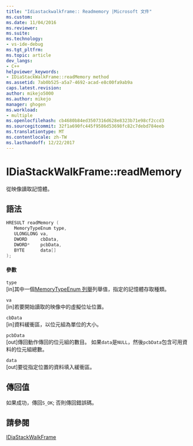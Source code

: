 ```yaml
---
title: "Idiastackwalkframe:: Readmemory |Microsoft 文件"
ms.custom: 
ms.date: 11/04/2016
ms.reviewer: 
ms.suite: 
ms.technology:
- vs-ide-debug
ms.tgt_pltfrm: 
ms.topic: article
dev_langs:
- C++
helpviewer_keywords:
- IDiaStackWalkFrame::readMemory method
ms.assetid: 7ab0b525-a5a7-4692-acad-e8c00fa9ab9a
caps.latest.revision: 
author: mikejo5000
ms.author: mikejo
manager: ghogen
ms.workload:
- multiple
ms.openlocfilehash: cb4680b84ed3507316d628e8323b71e98cf2ccd3
ms.sourcegitcommit: 32f1a690fc445f9586d53698fc82c7debd784eeb
ms.translationtype: MT
ms.contentlocale: zh-TW
ms.lasthandoff: 12/22/2017
---
```

# <a name="idiastackwalkframereadmemory"></a>IDiaStackWalkFrame::readMemory
從映像讀取記憶體。  
  
## <a name="syntax"></a>語法  
  
```C++  
HRESULT readMemory (   
   MemoryTypeEnum type,  
   ULONGLONG va,  
   DWORD     cbData,  
   DWORD*    pcbData,  
   BYTE      data[]  
);  
```  
  
#### <a name="parameters"></a>參數  
 `type`  
 [in]其中一個[MemoryTypeEnum 列舉](../../debugger/debug-interface-access/memorytypeenum.md)列舉值，指定的記憶體存取種類。  
  
 `va`  
 [in]若要開始讀取的映像中的虛擬位址位置。  
  
 `cbData`  
 [in]資料緩衝區，以位元組為單位的大小。  
  
 `pcbData`  
 [out]傳回動作傳回的位元組的數目。 如果`data`是`NULL`，然後`pcbData`包含可用資料的位元組總數。  
  
 `data`  
 [out]要從指定位置的資料填入緩衝區。  
  
## <a name="return-value"></a>傳回值  
 如果成功，傳回`S_OK`; 否則傳回錯誤碼。  
  
## <a name="see-also"></a>請參閱  
 [IDiaStackWalkFrame](../../debugger/debug-interface-access/idiastackwalkframe.md)